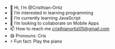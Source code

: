 - 👋 Hi, I’m @Cristhian-Ortiz
- 👀 I’m interested in learning programming
- 🌱 I’m currently learning JavaScript
- 💞️ I’m looking to collaborate on Mobile Apps
- 📫 How to reach me cristhianortiz05@gmail.com
- 😄 Pronouns: Cris
- ⚡ Fun fact: Play the piano

<!---
Cristhian-Ortiz/Cristhian-Ortiz is a ✨ special ✨ repository because its `README.md` (this file) appears on your GitHub profile.
You can click the Preview link to take a look at your changes.
--->
